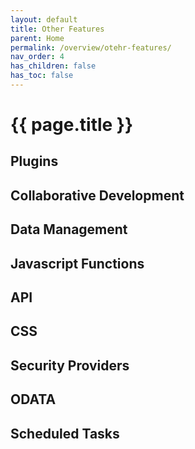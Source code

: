 ```yaml
---
layout: default
title: Other Features
parent: Home
permalink: /overview/otehr-features/
nav_order: 4
has_children: false
has_toc: false
---
```


# {{ page.title }}

## Plugins

## Collaborative Development

## Data Management

## Javascript Functions

## API

## CSS

## Security Providers

## ODATA

## Scheduled Tasks